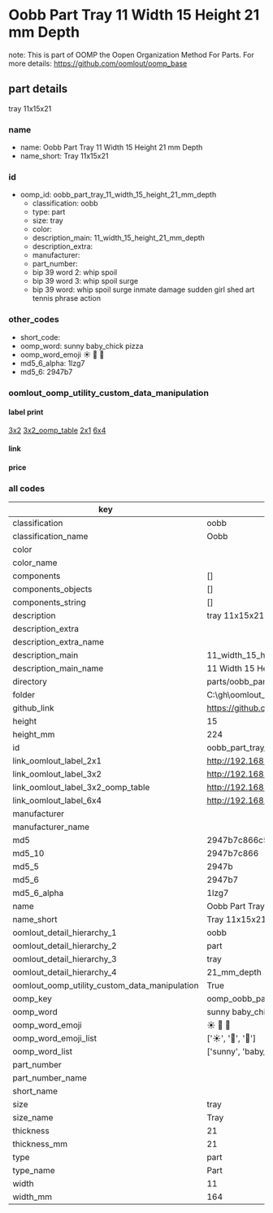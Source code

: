# Oobb Part Tray 11 Width 15 Height 21 mm Depth  

note: This is part of OOMP the Oopen Organization Method For Parts. For more details: https://github.com/oomlout/oomp_base

##  part details
  



tray 11x15x21



### name
* name: Oobb Part Tray 11 Width 15 Height 21 mm Depth
* name_short: Tray 11x15x21 
### id
* oomp_id: oobb_part_tray_11_width_15_height_21_mm_depth
  * classification: oobb
  * type: part
  * size: tray
  * color: 
  * description_main: 11_width_15_height_21_mm_depth
  * description_extra: 
  * manufacturer: 
  * part_number: 
  * bip 39 word 2: whip spoil
  * bip 39 word 3: whip spoil surge
  * bip 39 word: whip spoil surge inmate damage sudden girl shed art tennis phrase action

### other_codes
* short_code: 
* oomp_word: sunny baby_chick pizza
* oomp_word_emoji :sunny: :baby_chick: :pizza:
* md5_6_alpha: 1lzg7
* md5_6: 2947b7






### oomlout_oomp_utility_custom_data_manipulation
#### label print
[3x2](http://192.168.1.245:1112/?label=oomp%201lzg7)
[3x2_oomp_table](http://192.168.1.108:1112/?label=oomp%201lzg7)
[2x1](http://192.168.1.242:1112/?label=oomp%201lzg7)
[6x4](http://192.168.1.55:1112/?label=oomp%201lzg7)    

#### link

                              

#### price







### all codes 
| key | value |  
| --- | --- |  
| classification | oobb |  
| classification_name | Oobb |  
| color |  |  
| color_name |  |  
| components | [] |  
| components_objects | [] |  
| components_string | [] |  
| description | tray 11x15x21 |  
| description_extra |  |  
| description_extra_name |  |  
| description_main | 11_width_15_height_21_mm_depth |  
| description_main_name | 11 Width 15 Height 21 mm Depth |  
| directory | parts/oobb_part_tray_11_width_15_height_21_mm_depth |  
| folder | C:\gh\oomlout_oobb_version_4_generated_parts\parts\oobb_part_tray_11_width_15_height_21_mm_depth |  
| github_link | https://github.com/oomlout/oomlout_oomp_part_src/tree/main/parts/oobb_part_tray_11_width_15_height_21_mm_depth |  
| height | 15 |  
| height_mm | 224 |  
| id | oobb_part_tray_11_width_15_height_21_mm_depth |  
| link_oomlout_label_2x1 | http://192.168.1.242:1112/?label=oomp%201lzg7 |  
| link_oomlout_label_3x2 | http://192.168.1.245:1112/?label=oomp%201lzg7 |  
| link_oomlout_label_3x2_oomp_table | http://192.168.1.108:1112/?label=oomp%201lzg7 |  
| link_oomlout_label_6x4 | http://192.168.1.55:1112/?label=oomp%201lzg7 |  
| manufacturer |  |  
| manufacturer_name |  |  
| md5 | 2947b7c866c54c4b621b8745b4b497d3 |  
| md5_10 | 2947b7c866 |  
| md5_5 | 2947b |  
| md5_6 | 2947b7 |  
| md5_6_alpha | 1lzg7 |  
| name | Oobb Part Tray 11 Width 15 Height 21 mm Depth |  
| name_short | Tray 11x15x21  |  
| oomlout_detail_hierarchy_1 | oobb |  
| oomlout_detail_hierarchy_2 | part |  
| oomlout_detail_hierarchy_3 | tray |  
| oomlout_detail_hierarchy_4 | 21_mm_depth |  
| oomlout_oomp_utility_custom_data_manipulation | True |  
| oomp_key | oomp_oobb_part_tray_11_width_15_height_21_mm_depth |  
| oomp_word | sunny baby_chick pizza |  
| oomp_word_emoji | :sunny: :baby_chick: :pizza: |  
| oomp_word_emoji_list | [':sunny:', ':baby_chick:', ':pizza:'] |  
| oomp_word_list | ['sunny', 'baby_chick', 'pizza'] |  
| part_number |  |  
| part_number_name |  |  
| short_name |  |  
| size | tray |  
| size_name | Tray |  
| thickness | 21 |  
| thickness_mm | 21 |  
| type | part |  
| type_name | Part |  
| width | 11 |  
| width_mm | 164 |  
